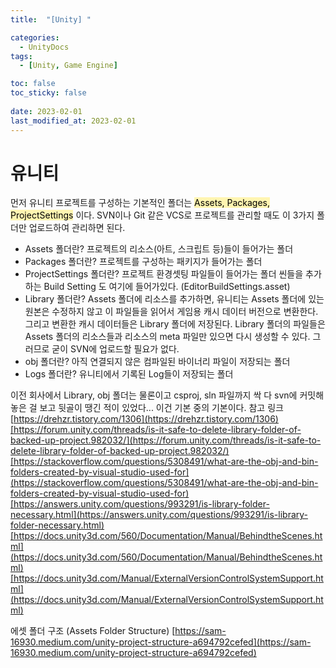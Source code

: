 ```yaml
---
title:  "[Unity] "

categories:
  - UnityDocs
tags:
  - [Unity, Game Engine]

toc: false
toc_sticky: false
 
date: 2023-02-01
last_modified_at: 2023-02-01
---
```


# 유니티

먼저 유니티 프로젝트를 구성하는 기본적인 폴더는 <mark style='background-color: #fff5b1'>Assets, Packages, ProjectSettings</mark> 이다.
SVN이나 Git 같은 VCS로 프로젝트를 관리할 때도 이 3가지 폴더만 업로드하여 관리하면 된다.



- Assets 폴더란?
  프로젝트의 리소스(아트, 스크립트 등)들이 들어가는 폴더
- Packages 폴더란?
프로젝트를 구성하는 패키지가 들어가는 폴더
- ProjectSettings 폴더란?
프로젝트 환경셋팅 파일들이 들어가는 폴더
씬들을 추가하는 Build Setting 도 여기에 들어가있다. (EditorBuildSettings.asset)
- Library 폴더란?
Assets 폴더에 리소스를 추가하면, 유니티는 Assets 폴더에 있는 원본은 수정하지 않고 이 파일들을 읽어서 게임용 캐시 데이터 버전으로 변환한다.
그리고 변환한 캐시 데이터들은 Library 폴더에 저장된다.
Library 폴더의 파일들은 Assets 폴더의 리소스들과 리소스의 meta 파일만 있으면 다시 생성할 수 있다.
그러므로 굳이 SVN에 업로드할 필요가 없다.
- obj 폴더란?
아직 연결되지 않은 컴파일된 바이너리 파일이 저장되는 폴더
- Logs 폴더란?
유니티에서 기록된 Log들이 저장되는 폴더

이전 회사에서 Library, obj 폴더는 물론이고 csproj, sln 파일까지 싹 다 svn에 커밋해놓은 걸 보고 뒷골이 땡긴 적이 있었다... 이건 기본 중의 기본이다.
참고 링크
[https://drehzr.tistory.com/1306](https://drehzr.tistory.com/1306)[https://forum.unity.com/threads/is-it-safe-to-delete-library-folder-of-backed-up-project.982032/](https://forum.unity.com/threads/is-it-safe-to-delete-library-folder-of-backed-up-project.982032/)[https://stackoverflow.com/questions/5308491/what-are-the-obj-and-bin-folders-created-by-visual-studio-used-for](https://stackoverflow.com/questions/5308491/what-are-the-obj-and-bin-folders-created-by-visual-studio-used-for)[https://answers.unity.com/questions/993291/is-library-folder-necessary.html](https://answers.unity.com/questions/993291/is-library-folder-necessary.html)[https://docs.unity3d.com/560/Documentation/Manual/BehindtheScenes.html](https://docs.unity3d.com/560/Documentation/Manual/BehindtheScenes.html)[https://docs.unity3d.com/Manual/ExternalVersionControlSystemSupport.html](https://docs.unity3d.com/Manual/ExternalVersionControlSystemSupport.html)

에셋 폴더 구조 (Assets Folder Structure)
[https://sam-16930.medium.com/unity-project-structure-a694792cefed](https://sam-16930.medium.com/unity-project-structure-a694792cefed)